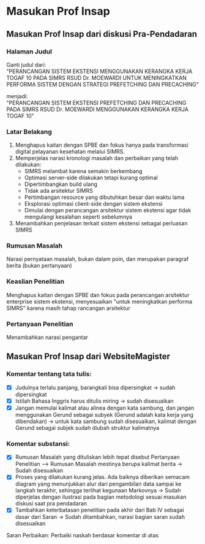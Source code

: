 # Masukan Prof Insap

## Masukan Prof Insap dari diskusi Pra-Pendadaran

### Halaman Judul
Ganti judul dari:  
"PERANCANGAN SISTEM EKSTENSI MENGGUNAKAN KERANGKA KERJA TOGAF 10 PADA SIMRS RSUD Dr. MOEWARDI UNTUK MENINGKATKAN PERFORMA SISTEM DENGAN STRATEGI PREFETCHING DAN PRECACHING"

menjadi:  
"PERANCANGAN SISTEM EKSTENSI PREFETCHING DAN PRECACHING PADA SIMRS RSUD Dr. MOEWARDI MENGGUNAKAN KERANGKA KERJA TOGAF 10"

### Latar Belakang
1. Menghapus kaitan dengan SPBE dan fokus hanya pada transformasi digital pelayanan kesehatan melalui SIMRS.
2. Memperjelas narasi kronologi masalah dan perbaikan yang telah dilakukan:
   - SIMRS melambat karena semakin berkembang
   - Optimasi server-side dilakukan tetapi kurang optimal
   - Dipertimbangkan build ulang
   - Tidak ada arsitektur SIMRS
   - Pertimbangan resource yang dibutuhkan besar dan waktu lama
   - Eksplorasi optimasi client-side dengan sistem ekstensi
   - Dimulai dengan perancangan arsitektur sistem ekstensi agar tidak mengulangi kesalahan seperti sebelumnya
3. Menambahkan penjelasan terkait sistem ekstensi sebagai perluasan SIMRS

### Rumusan Masalah
Narasi pernyataan masalah, bukan dalam poin, dan merupakan paragraf berita (bukan pertanyaan)

### Keaslian Penelitian
Menghapus kaitan dengan SPBE dan fokus pada perancangan arsitektur enterprise sistem ekstensi, menyesuaikan "untuk meningkatkan performa SIMRS" karena masih tahap rancangan arsitektur

### Pertanyaan Penelitian
Menambahkan narasi pengantar

## Masukan Prof Insap dari WebsiteMagister

### Komentar tentang tata tulis:

- [x] Judulnya terlalu panjang, barangkali bisa dipersingkat -> sudah dipersingkat
- [x] Istilah Bahasa Inggris harus ditulis miring -> sudah disesuaikan
- [x] Jangan memulai kalimat atau alinea dengan kata sambung, dan jangan menggunakan Gerund sebagai subyek (Gerund adalah kata kerja yang dibendakan) -> untuk kata sambung sudah disesuaikan, kalimat dengan Gerund sebagai subjek sudah diubah struktur kalimatnya

### Komentar substansi:

- [x] Rumusan Masalah yang dituliskan lebih tepat disebut Pertanyaan Penelitian --> Rumusan Masalah mestinya berupa kalimat berita -> Sudah disesuaikan
- [x] Proses yang dilakukan kurang jelas. Ada baiknya diberikan semacam diagram yang menunjukkan alur dari pengambilan data sampai ke langkah terakhir, sehingga terlihat kegunaan Markovnya -> Sudah diperjelas dengan ilustrasi pada bagian metodologi sesuai masukan diskusi saat pra pendadaran
- [x] Tambahkan keterbatasan penelitian pada akhir dari Bab IV sebagai dasar dari Saran -> Sudah ditambahkan, narasi bagian saran sudah disesuaikan

Saran Perbaikan:
Perbaiki naskah berdasar komentar di atas 